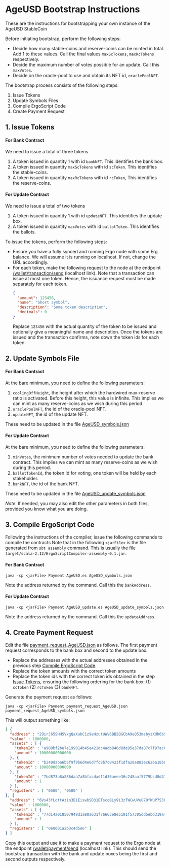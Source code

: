 # AgeUSD Bootstrap Instructions

These are the instructions for bootstrapping your own instance of the AgeUSD StableCoin

Before initiating bootstrap, perform the following steps:
- Decide how many stable-coins and reserve-coins can be minted in total. Add 1 to these values. Call the final values `maxScTokens`, `maxRcTokens` respectively. 
- Decide the maximum number of votes possible for an update. Call this `maxVotes`.
- Decide on the oracle-pool to use and obtain its NFT id, `oraclePoolNFT`.

The bootstrap process consists of the following steps:
1. Issue Tokens
2. Update Symbols Files
3. Compile ErgoScript Code
5. Create Payment Request 

## 1. Issue Tokens

#### For Bank Contract
We need to issue a total of three tokens
1. A token issued in quantity 1 with id `bankNFT`. This identifies the bank box. 
2. A token issued in quantity `maxScTokens` with id `scToken`. This identifies the stable-coins. 
3. A token issued in quantity `maxRcTokens` with id `rcToken`, This identifies the reserve-coins. 

#### For Update Contract
We need to issue a total of two tokens
1. A token issued in quantity 1 with id `updateNFT`. This identifies the update box.
2. A token issued in quantity `maxVotes` with id `ballotToken`. This identifies the ballots.

To issue the tokens, perform the following steps:
- Ensure you have a fully synced and running Ergo node with some Erg balance. We will assume it is running on localhost. If not, change the URL accordingly. 
- For each token, make the following request to the node at the endpoint [/wallet/transaction/send](http://localhost:9053/swagger#/wallet/walletTransactionGenerateAndSend) (localhost link). Note that
a transaction can issue at most one token. Hence, the issuance request must be made separately for each token.
   ```json
   {
     "amount": 123456,
     "name": "Short symbol",
     "description": "Some token description",
     "decimals": 0
   }
   ```
  Replace `123456` with the actual quantity of the token to be issued and optionally give a meaningful name and description.
Once the tokens are issued and the transaction confirms, note down the token ids for each token. 

## 2. Update Symbols File

#### For Bank Contract

At the bare minimum, you need to define the following parameters:
1. `coolingOffHeight`, the height after which the hardwired max-reserve ratio is activated. 
   Before this height, this value is infinite. 
   This implies we can mint as many reserve-coins as we wish during this period.
2. `oraclePoolNFT`, the id of the oracle-pool NFT. 
3. `updateNFT`, the id of the update NFT. 

These need to be updated in the file [AgeUSD_symbols.json](src/test/resources/AgeUSD_symbols.json)

#### For Update Contract

At the bare minimum, you need to define the following parameters:
1. `minVotes`, the minimum number of votes needed to update the bank contract.
   This implies we can mint as many reserve-coins as we wish during this period.
2. `ballotTokenId`, the token Id for voting, one token will be held by each stakeholder.
3. `bankNFT`, the id of the bank NFT.

These need to be updated in the file [AgeUSD_update_symbols.json](src/test/resources/AgeUSD_update_symbols.json)

*Note*: If needed, you may also edit the other parameters in both files, provided you know what you are doing.

## 3. Compile ErgoScript Code

Following the instructions of the compiler, issue the following commands to compile the contracts
Note that in the following `<jarFile>` is the file generated from `sbt assembly` command. This is usually the file `target/scala-2.12/ErgoScriptCompiler-assembly-0.1.jar`.

#### For Bank Contract

`java -cp <jarFile> Payment AgeUSD.es AgeUSD_symbols.json`

Note the address returned by the command. Call this the `bankAddress`.

#### For Update Contract

`java -cp <jarFile> Payment AgeUSD_update.es AgeUSD_update_symbols.json`

Note the address returned by the command. Call this the `updateAddress`.

## 4. Create Payment Request

Edit the file [payment_request_AgeUSD.json](src/test/resources/payment_request_AgeUSD.json) as follows.
The first payment request corresponds to the bank box and second to the update box. 
- Replace the addresses with the actual addresses obtained in the previous step [Compile ErgoScript Code](#3-compile-ergoscript-code).
- Replace the token amounts with the correct token amounts 
- Replace the token ids with the correct token ids obtained in the step [Issue Tokens](#1-issue-tokens), ensuring the following ordering for the bank box: (1) `scToken` (2) `rcToken`  (3) `bankNFT`.

Generate the payment request as follows:

`java -cp <jarFile> Payment payment_request_AgeUSD.json payment_request_AgeUSD_symbols.json`

This will output something like:
```json
[ {
  "address" : "29irJ65SHH5VxgQaXubC1z9eHzutUWV6BB2QGCbA9eQ53msbyzXdh6bSXm64WMwkiBNRgeXZy1ySSvV...",
  "value" : 1000000,
  "assets" : [ {
    "tokenId" : "a908bf2be7e199014b45e421dc4adb846d8de95e37da87c7f97ac6fb8e863fa2",
    "amount" : 10000000000000
  }, {
    "tokenId" : "b240daba6b5f9f9b6d4e6d7fc8b7c0423f1dfa28a883ec626a18b69be6c7590e",
    "amount" : 10000000000000
  }, {
    "tokenId" : "7bd873b8a886daa7a8bfacdad11d36aeee36c248aaf5779bcd8d41a13e4c1604",
    "amount" : 1
  } ],
  "registers" : [ "0500", "0500" ]
}, {
  "address" : "6Vs43fLottAzin3EiEiswbSD31ETscqBLy9i3zTWCwUVuG79fWuP7S3Kko5PEK56UEBWSTE8GuuXq3g...",
  "value" : 1000000,
  "assets" : [ {
    "tokenId" : "77d14a018507949d1a88a631f76663e8e5101f57305dd5ebd319a41028d80456",
    "amount" : 1
  } ],
  "registers" : [ "0e0601a2b3c4d5e6" ]
} ]
```

Copy this output and use it to make a payment request to the Ergo node at the endpoint [/wallet/payment/send](http://localhost:9053/swagger#/wallet/walletPaymentTransactionGenerateAndSend) (localhost link). 
This should send the bootstrap transaction with the bank and update boxes being the first and second outputs respectively.



